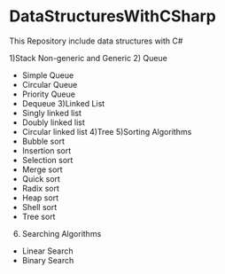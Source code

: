 # DataStructuresWithCSharp

This Repository include data structures with C#

1)Stack Non-generic and Generic
2) Queue 
  - Simple Queue
  - Circular Queue
  - Priority Queue
  - Dequeue 
3)Linked List
  - Singly linked list
  - Doubly linked list
  - Circular linked list
4)Tree
5)Sorting Algorithms
  - Bubble sort
  - Insertion sort
  - Selection sort
  - Merge sort
  - Quick sort
  - Radix sort
  - Heap sort
  - Shell sort
  - Tree sort
6) Searching Algorithms
  - Linear Search
  - Binary Search

